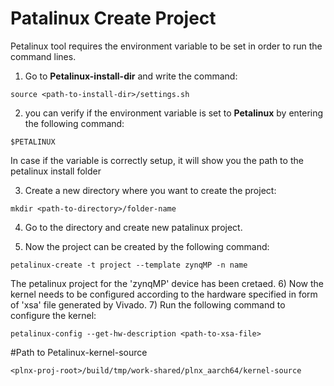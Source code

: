 # Patalinux Create Project

Petalinux tool requires the environment variable to be set in order to run the command lines.
1) Go to **Petalinux-install-dir** and write the command:

``
source <path-to-install-dir>/settings.sh
``

2) you can verify if the environment variable is set to **Petalinux** by entering the following command:

``
$PETALINUX
``

 In case if the variable is correctly setup, it will show you the path to the petalinux install folder

3) Create a new directory where you want to create the project:

``
mkdir <path-to-directory>/folder-name
``

4) Go to the directory and create new patalinux project.

5) Now the project can be created by the following command:

``
petalinux-create -t project --template zynqMP -n name 
``

The petalinux project for the 'zynqMP' device has been cretaed.
6) Now the kernel needs to be configured according to the hardware specified in form of 'xsa' file generated by Vivado.
7) Run the following command to configure the kernel:

``
petalinux-config --get-hw-description <path-to-xsa-file>
``

#Path to Petalinux-kernel-source

``
 <plnx-proj-root>/build/tmp/work-shared/plnx_aarch64/kernel-source
 ``

 
